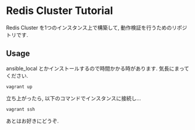 # Redis Cluster Tutorial

Redis Cluster を1つのインスタンス上で構築して, 動作検証を行うためのリポジトリです.  

## Usage 

ansible_local とかインストールするので時間かかる時があります. 
気長にまってください.  

`vagrant up`

立ち上がったら, 以下のコマンドでインスタンスに接続し...  

`vagrant ssh`

あとはお好きにどうぞ.  

